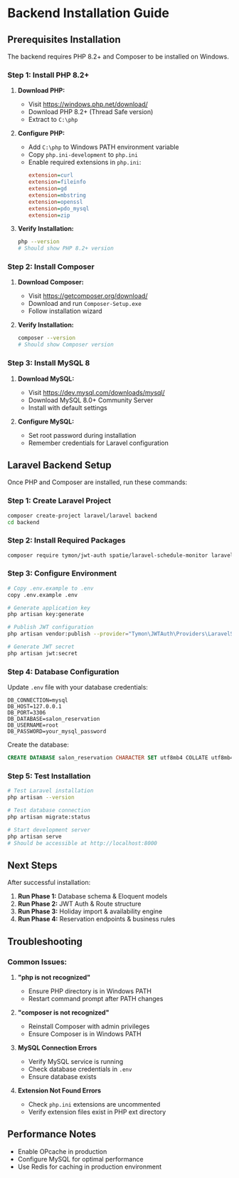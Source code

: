 # Backend Installation Guide

## Prerequisites Installation

The backend requires PHP 8.2+ and Composer to be installed on Windows.

### Step 1: Install PHP 8.2+

1. **Download PHP:**
   - Visit https://windows.php.net/download/
   - Download PHP 8.2+ (Thread Safe version)
   - Extract to `C:\php`

2. **Configure PHP:**
   - Add `C:\php` to Windows PATH environment variable
   - Copy `php.ini-development` to `php.ini`
   - Enable required extensions in `php.ini`:
     ```ini
     extension=curl
     extension=fileinfo
     extension=gd
     extension=mbstring
     extension=openssl
     extension=pdo_mysql
     extension=zip
     ```

3. **Verify Installation:**
   ```bash
   php --version
   # Should show PHP 8.2+ version
   ```

### Step 2: Install Composer

1. **Download Composer:**
   - Visit https://getcomposer.org/download/
   - Download and run `Composer-Setup.exe`
   - Follow installation wizard

2. **Verify Installation:**
   ```bash
   composer --version
   # Should show Composer version
   ```

### Step 3: Install MySQL 8

1. **Download MySQL:**
   - Visit https://dev.mysql.com/downloads/mysql/
   - Download MySQL 8.0+ Community Server
   - Install with default settings

2. **Configure MySQL:**
   - Set root password during installation
   - Remember credentials for Laravel configuration

## Laravel Backend Setup

Once PHP and Composer are installed, run these commands:

### Step 1: Create Laravel Project
```bash
composer create-project laravel/laravel backend
cd backend
```

### Step 2: Install Required Packages
```bash
composer require tymon/jwt-auth spatie/laravel-schedule-monitor laravel/ide-helper
```

### Step 3: Configure Environment
```bash
# Copy .env.example to .env
copy .env.example .env

# Generate application key
php artisan key:generate

# Publish JWT configuration
php artisan vendor:publish --provider="Tymon\JWTAuth\Providers\LaravelServiceProvider"

# Generate JWT secret
php artisan jwt:secret
```

### Step 4: Database Configuration

Update `.env` file with your database credentials:
```env
DB_CONNECTION=mysql
DB_HOST=127.0.0.1
DB_PORT=3306
DB_DATABASE=salon_reservation
DB_USERNAME=root
DB_PASSWORD=your_mysql_password
```

Create the database:
```sql
CREATE DATABASE salon_reservation CHARACTER SET utf8mb4 COLLATE utf8mb4_unicode_ci;
```

### Step 5: Test Installation
```bash
# Test Laravel installation
php artisan --version

# Test database connection
php artisan migrate:status

# Start development server
php artisan serve
# Should be accessible at http://localhost:8000
```

## Next Steps

After successful installation:

1. **Run Phase 1:** Database schema & Eloquent models
2. **Run Phase 2:** JWT Auth & Route structure  
3. **Run Phase 3:** Holiday import & availability engine
4. **Run Phase 4:** Reservation endpoints & business rules

## Troubleshooting

### Common Issues:

1. **"php is not recognized"**
   - Ensure PHP directory is in Windows PATH
   - Restart command prompt after PATH changes

2. **"composer is not recognized"**
   - Reinstall Composer with admin privileges
   - Ensure Composer is in Windows PATH

3. **MySQL Connection Errors**
   - Verify MySQL service is running
   - Check database credentials in `.env`
   - Ensure database exists

4. **Extension Not Found Errors**
   - Check `php.ini` extensions are uncommented
   - Verify extension files exist in PHP ext directory

## Performance Notes

- Enable OPcache in production
- Configure MySQL for optimal performance
- Use Redis for caching in production environment 